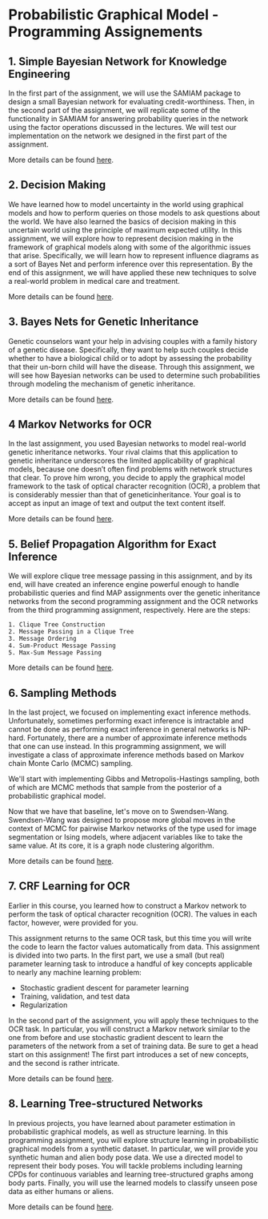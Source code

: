 # Probabilistic Graphical Model - Programming Assignements

## 1. Simple Bayesian Network for Knowledge Engineering
In the first part of the assignment, we will use the SAMIAM package to design a small Bayesian network for evaluating credit-worthiness. Then, in the second part of the assignment, we will replicate some of the functionality in SAMIAM for answering probability queries in the network using the factor operations discussed in the lectures. We will test our implementation on the network we designed in the first part of the assignment.

More details can be found [here](https://github.com/2wavetech/Probabilistic-Graphical-Model-I---Representations/blob/master/Decision-Making-Release/PA-Decision-Making.pdf).

## 2. Decision Making
We have learned how to model uncertainty in the world using graphical models and how to perform queries on those models to ask questions about the world. We have also learned the basics of decision making in this uncertain world using the principle of maximum expected utility. In this assignment, we will explore how to represent decision making in the framework of graphical models along with some of the algorithmic issues that arise. Specifically, we will learn how to represent influence diagrams as a sort of Bayes Net and perform inference over this representation. By the end of this assignment, we will have applied these new techniques to solve a real-world problem in medical care and treatment.

More details can be found [here](https://github.com/2wavetech/Probabilistic-Graphical-Model-I---Representations/blob/master/Decision-Making-Release/PA-Decision-Making.pdf).

## 3. Bayes Nets for Genetic Inheritance
Genetic counselors want your help in advising couples with a family history of a genetic disease. Specifically, they want to help such couples decide whether to have a biological child or to adopt by assessing the probability that their un-born child will have the disease. Through this assignment, we will see how Bayesian networks can be used to determine such probabilities through modeling the mechanism of genetic inheritance.

More details can be found [here](https://github.com/2wavetech/Probabilistic-Graphical-Model-I---Representations/blob/master/BNs-for-Genetic-Inheritance-Release/PA-BNs-for-Genetic-Inheritance.pdf).

## 4 Markov Networks for OCR
In the last assignment, you used Bayesian networks to model real-world genetic inheritance networks. Your rival claims that this application to genetic inheritance underscores the limited applicability of graphical models, because one doesn’t often find problems with network structures that clear. To prove him wrong, you decide to apply the graphical model framework to the task of
optical character recognition (OCR), a problem that is considerably messier than that of geneticinheritance. Your goal is to accept as input an image of text and output the text content itself.

More details can be found [here](https://github.com/2wavetech/Probabilistic-Graphical-Model-I---Representations/blob/master/PA-Markov-Networks-for-OCR-Release/PA-Markov-Networks-for-OCR.pdf).

## 5. Belief Propagation Algorithm for Exact Inference

We will explore clique tree message passing in this assignment, and by its end, will have created an inference engine powerful enough to handle probabilistic queries and find MAP assignments over the genetic inheritance networks from the second programming assignment and the OCR networks from the third programming assignment, respectively. Here are the steps:

    1. Clique Tree Construction
    2. Message Passing in a Clique Tree
    3. Message Ordering
    4. Sum-Product Message Passing
    5. Max-Sum Message Passing

More details can be found [here](https://github.com/2wavetech/Probabilistic-Graphical-Model/blob/master/Exact-Inference/PA4Description_release.pdf).

## 6. Sampling Methods
In the last project, we focused on implementing exact inference methods. Unfortunately, sometimes performing exact inference is intractable and cannot be done as performing exact inference in general networks is NP-hard. Fortunately, there are a number of approximate inference methods that one can use instead. In this programming assignment, we will investigate a class
of approximate inference methods based on Markov chain Monte Carlo (MCMC) sampling.

We'll start with implementing Gibbs and Metropolis-Hastings sampling, both of which are MCMC methods that sample from the posterior of a probabilistic graphical model.

Now that we have that baseline, let's move on to Swendsen-Wang. Swendsen-Wang was designed to propose more global moves in the context of MCMC for pairwise Markov networks of the type used for image segmentation or Ising models, where adjacent variables like to take the same value. At its core, it is a graph node clustering algorithm.

More details can be found [here](https://github.com/2wavetech/Probabilistic-Graphical-Model/blob/master/Sampling%20Methods/PA-Sampling-Methods.pdf).

## 7. CRF Learning for OCR

Earlier in this course, you learned how to construct a Markov network to perform the task of optical character recognition (OCR). The values in each factor, however, were provided for you.

This assignment returns to the same OCR task, but this time you will write the code to learn the factor values automatically from data.  This assignment is divided into two parts. In the first part, we use a small (but real) parameter learning task to introduce a handful of key concepts applicable to nearly any machine learning problem:

- Stochastic gradient descent for parameter learning
- Training, validation, and test data
- Regularization

In the second part of the assignment, you will apply these techniques to the OCR task. In particular, you will construct a Markov network similar to the one from before and use stochastic gradient descent to learn the parameters of the network from a set of training data. Be sure to get a head start on this assignment! The first part introduces a set of new concepts,
and the second is rather intricate.

More details can be found [here](https://github.com/2wavetech/Probabilistic-Graphical-Model/blob/master/CRF-Learning-For-OCR/PA-CRF-Learning-For-OCR.pdf).

## 8. Learning Tree-structured Networks

In previous projects, you have learned about parameter estimation in probabilistic graphical models, as well as structure learning. In this programming assignment, you will explore structure learning in probabilistic graphical models from a synthetic dataset. In particular, we will provide you synthetic human and alien body pose data. We use a directed model to represent their body poses. You will tackle problems including learning CPDs for continuous variables and learning tree-structured graphs among body parts. Finally, you will use the learned models to classify unseen pose data as either humans or aliens.

More details can be found [here]().
